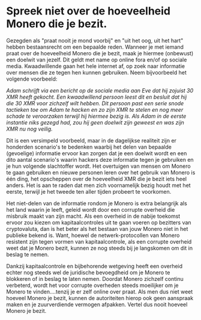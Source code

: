 # Spreek niet over de hoeveelheid Monero die je bezit.

Gezegden als "praat nooit je mond voorbij" en "uit het oog, uit het hart" hebben bestaansrecht om een bepaalde reden. Wanneer je met iemand praat over de hoeveelheid Monero die je bezit, maak je hiermee (onbewust) een doelwit van jezelf. Dit geldt met name op online fora en/of op sociale media. Kwaadwillende gaan het hele internet af, op zoek naar informatie over mensen die ze tegen hen kunnen gebruiken. 
Neem bijvoorbeeld het volgende voorbeeld:

_Adam schrijft via een bericht op de sociale media aan Eve dat hij zojuist 30 XMR heeft gekocht. Een kwaadwillend persoon leest dit en besluit dat hij die 30 XMR voor zichzelf wilt hebben. Dit persoon past een serie snode tactieken toe om Adam te hacken en zo zijn XMR te stelen en nog meer schade te veroorzaken terwijl hij hiermee bezig is. Als Adam in de eerste instantie niks gezegd had, zou hij geen doelwit zijn geweest en was zijn XMR nu nog veilig._

Dit is een versimpeld voorbeeld, maar in de dagelijkse realiteit zijn er honderden scenario's te bedenken waarbij het delen van bepaalde (gevoelige) informatie ervoor kan zorgen dat je een doelwit wordt en een dito aantal scenario's waarin hackers deze informatie tegen je gebruiken en je hun volgende slachtoffer wordt. Het overtuigen van mensen om Monero te gaan gebruiken en nieuwe personen leren over het gebruik van Monero is één ding, het opscheppen over de hoeveelheid XMR die je bezit iets heel anders. Het is aan te raden dat men zich voornamelijk bezig houdt met het eerste, terwijl je het tweede ten aller tijden probeert te voorkomen. 

Het niet-delen van de informatie rondom je Monero is extra belangrijk als het land waarin je leeft, geleid wordt door een corrupte overheid die misbruik maakt van zijn macht. Als een overheid in de nabije toekomst ervoor zou kiezen om kapitaalcontroles uit te gaan voeren op bezitters van cryptovaluta, dan is het beter als het bestaan van jouw Monero niet in het publieke bekend is. Want, hoewel de netwerk-protocollen van Monero resistent zijn tegen vormen van kapitaalcontrole, als een corrupte overheid weet dat je Monero bezit, kunnen ze nog steeds bij je langskomen om dit in beslag te nemen. 

Dankzij kapitaalcontrole en bijbehorende wetgeving heeft een overheid echter nog steeds wel de juridische bevoegdheid om je Monero te blokkeren of in beslag te laten nemen. Doordat Monero zichzelf continu verbeterd, wordt het voor corrupte overheden steeds moeilijker om je Monero te vinden....tenzij je er zelf online over praat. Als men dus niet weet hoeveel Monero je bezit, kunnen de autoriteiten hierop ook geen aanspraak maken en je zuurverdiende vermogen afpakken. Vertel dus nooit hoeveel Monero je bezit.
